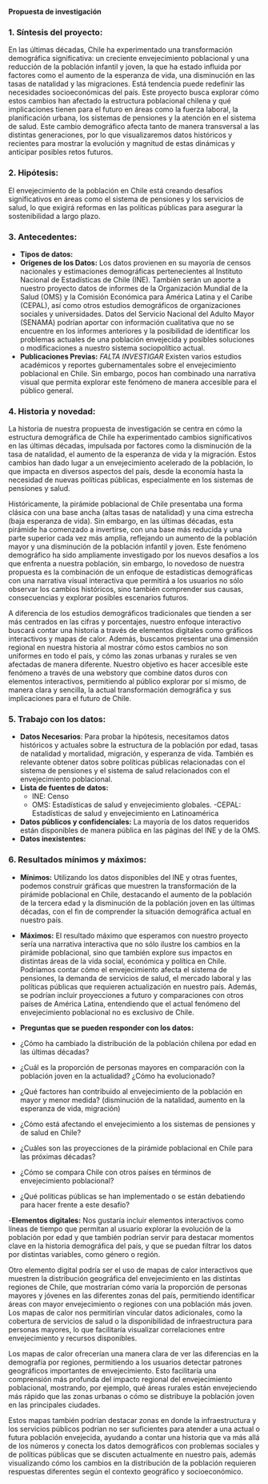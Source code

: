 **Propuesta de investigación**

### 1. **Síntesis del proyecto:**

En las últimas décadas, Chile ha experimentado una transformación demográfica significativa: un creciente envejecimiento poblacional y una reducción de la población infantil y joven, la que ha estado influida por factores como el aumento de la esperanza de vida, una disminución en las tasas de natalidad y las migraciones. Está tendencia puede redefinir las necesidades socioeconómicas del país.
Este proyecto busca explorar cómo estos cambios han afectado la estructura poblacional chilena y qué implicaciones tienen para el futuro en áreas como la fuerza laboral, la planificación urbana, los sistemas de pensiones y la atención en el sistema de salud.
Este cambio demográfico afecta tanto de manera transversal a las distintas generaciones, por lo que visualizaremos datos históricos y recientes para mostrar la evolución y magnitud de estas dinámicas y anticipar posibles retos futuros.

### 2. **Hipótesis:**

El envejecimiento de la población en Chile está creando desafíos significativos en áreas como el sistema de pensiones y los servicios de salud, lo que exigirá reformas en las políticas públicas para asegurar la sostenibilidad a largo plazo.

### 3. **Antecedentes:**

- **Tipos de datos:**
- **Orígenes de los Datos:** Los datos provienen en su mayoría de censos nacionales y estimaciones demográficas pertenecientes al Instituto Nacional de Estadísticas de Chile (INE). También serán un aporte a nuestro proyecto datos de informes de la Organización Mundial de la Salud (OMS) y la Comisión Económica para América Latina y el Caribe (CEPAL), así como otros estudios demográficos de organizaciones sociales y universidades. Datos del Servicio Nacional del Adulto Mayor (SENAMA) podrían aportar con información cualitativa que no se encuentre en los informes anteriores y la posibilidad de identificar los problemas actuales de una población envejecida y posibles soluciones o modificaciones a nuestro sistema sociopolítico actual.
- **Publicaciones Previas:** *FALTA INVESTIGAR* Existen varios estudios académicos y reportes gubernamentales sobre el envejecimiento poblacional en Chile. Sin embargo, pocos han combinado una narrativa visual que permita explorar este fenómeno de manera accesible para el público general.

### 4. **Historia y novedad:**
La historia de nuestra propuesta de investigación se centra en cómo la estructura demográfica de Chile ha experimentado cambios significativos en las últimas décadas, impulsada por factores como la disminución de la tasa de natalidad, el aumento de la esperanza de vida y la migración. Estos cambios han dado lugar a un envejecimiento acelerado de la población, lo que impacta en diversos aspectos del país, desde la economía hasta la necesidad de nuevas políticas públicas, especialmente en los sistemas de pensiones y salud.

Históricamente, la pirámide poblacional de Chile presentaba una forma clásica con una base ancha (altas tasas de natalidad) y una cima estrecha (baja esperanza de vida). Sin embargo, en las últimas décadas, esta pirámide ha comenzado a invertirse, con una base más reducida y una parte superior cada vez más amplia, reflejando un aumento de la población mayor y una disminución de la población infantil y joven.
Este fenómeno demográfico ha sido ampliamente investigado por los nuevos desafíos a los que enfrenta a nuestra población, sin embargo, lo novedoso de nuestra propuesta es la combinación de un enfoque de estadísticas demográficas con una narrativa visual interactiva que permitirá a los usuarios no sólo observar los cambios históricos, sino también comprender sus causas, consecuencias y explorar posibles escenarios futuros. 

A diferencia de los estudios demográficos tradicionales que tienden a ser más centrados en las cifras y porcentajes, nuestro enfoque interactivo buscará contar una historia a través de elementos digitales como gráficos interactivos y mapas de calor.
Además, buscamos presentar una dimensión regional en nuestra historia al mostrar cómo estos cambios no son uniformes en todo el país, y cómo las zonas urbanas y rurales se ven afectadas de manera diferente. Nuestro objetivo es hacer accesible este fenómeno a través de una webstory que combine datos duros con elementos interactivos, permitiendo al público explorar por sí mismo, de manera clara y sencilla, la actual transformación demográfica y sus implicaciones para el futuro de Chile.

### 5. **Trabajo con los datos:**

- **Datos Necesarios**: Para probar la hipótesis, necesitamos datos históricos y actuales sobre la estructura de la población por edad, tasas de natalidad y mortalidad, migración, y esperanza de vida. También es relevante obtener datos sobre políticas públicas relacionadas con el sistema de pensiones y el sistema de salud relacionados con el envejecimiento poblacional.
- **Lista de fuentes de datos:**
  - INE: Censo
  - OMS: Estadísticas de salud y envejecimiento globales.
  -CEPAL: Estadísticas de salud y envejecimiento en Latinoamérica
- **Datos públicos y confidenciales:** La mayoría de los datos requeridos están disponibles de manera pública en las páginas del INE y de la OMS.
- **Datos inexistentes:**

### 6. **Resultados mínimos y máximos:**

  - **Mínimos:** Utilizando los datos disponibles del INE y otras fuentes, podemos construir gráficas que muestren la transformación de la pirámide poblacional en Chile, destacando el aumento de la población de la tercera edad y la disminución de la población joven en las últimas décadas, con el fin de comprender la situación demográfica actual en nuestro país.
  - **Máximos:** El resultado máximo que esperamos con nuestro proyecto sería una narrativa interactiva que no sólo ilustre los cambios en la pirámide poblacional, sino que también explore sus impactos en distintas áreas de la vida social, económica y política en Chile. Podríamos contar cómo el envejecimiento afecta el sistema de pensiones, la demanda de servicios de salud, el mercado laboral y las políticas públicas que requieren actualización en nuestro país. Además, se podrían incluir proyecciones a futuro y comparaciones con otros países de América Latina, entendiendo que el actual fenómeno del envejecimiento poblacional no es exclusivo de Chile.

- **Preguntas que se pueden responder con los datos:**
- ¿Cómo ha cambiado la distribución de la población chilena por edad en las últimas décadas?
- ¿Cuál es la proporción de personas mayores en comparación con la población joven en la actualidad? ¿Cómo ha evolucionado?
- ¿Qué factores han contribuido al envejecimiento de la población en mayor y menor medida? (disminución de la natalidad, aumento en la esperanza de vida, migración)
- ¿Cómo está afectando el envejecimiento a los sistemas de pensiones y de salud en Chile?
- ¿Cuáles son las proyecciones de la pirámide poblacional en Chile para las próximas décadas? 
- ¿Cómo se compara Chile con otros países en términos de envejecimiento poblacional?
- ¿Qué políticas públicas se han implementado o se están debatiendo para hacer frente a este desafío?

-**Elementos digitales:**
Nos gustaría incluir elementos interactivos como líneas de tiempo que permitan al usuario explorar la evolución de la población por edad y que también podrían servir para destacar momentos clave en la historia demográfica del país, y que se puedan filtrar los datos por distintas variables, como género o región.

Otro elemento digital podría ser el uso de mapas de calor interactivos que muestren la distribución geográfica del envejecimiento en las distintas regiones de Chile, que mostrarían cómo varía la proporción de personas mayores y jóvenes en las diferentes zonas del país, permitiendo identificar áreas con mayor envejecimiento o regiones con una población más joven. Los mapas de calor nos permitirían vincular datos adicionales, como la cobertura de servicios de salud o la disponibilidad de infraestructura para personas mayores, lo que facilitaría visualizar correlaciones entre envejecimiento y recursos disponibles.

Los mapas de calor ofrecerían una manera clara de ver las diferencias en la demografía por regiones, permitiendo a los usuarios detectar patrones geográficos importantes de envejecimiento. Esto facilitaría una comprensión más profunda del impacto regional del envejecimiento poblacional, mostrando, por ejemplo, qué áreas rurales están envejeciendo más rápido que las zonas urbanas o cómo se distribuye la población joven en las principales ciudades.

Estos mapas también podrían destacar zonas en donde la infraestructura y los servicios públicos podrían no ser suficientes para atender a una actual o futura población envejecida, ayudando a contar una historia que va más allá de los números y conecta los datos demográficos con problemas sociales y de políticas públicas que se discuten actualmente en nuestro país, además visualizando cómo los cambios en la distribución de la población requieren respuestas diferentes según el contexto geográfico y socioeconómico.

